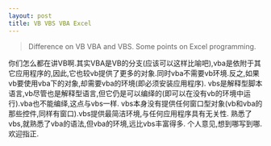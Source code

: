 ```yaml
---
layout: post
title: VB VBS VBA Excel
---
```


> Difference on VB VBA and VBS. Some points on Excel programming.

你们怎么都在讲VB啊.其实VBA是VB的分支(应该可以这样比喻吧),vba是依附于其它应用程序的,因此,它也较vb提供了更多的对象.同时vba不需要vb环境.反之,如果vb要使用vba下的对象,却需要vba的环境(即必须安装应用程序).
vbs是解释型脚本语言,vb尽管也是解释型语言,但它仍是可以编绎的(即可以在没有vb的环境中运行).vba也不能编绎,这点与vbs一样.
vbs本身没有提供任何窗口型对象(vb和vba的那些控件,同样有窗口).vbs提供最简洁环境,与任何应用程序具有无关性.
熟悉了vbs,就熟悉了vba的语法,但vba的环境,远比vbs丰富得多.
个人意见,想到哪写到哪.欢迎指正.